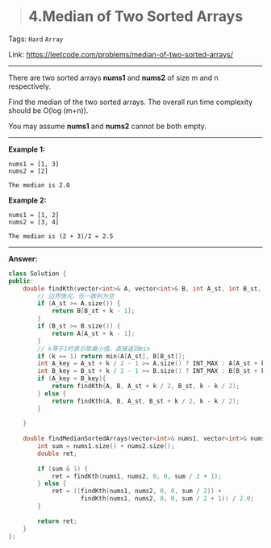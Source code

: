 > # 4.Median of Two Sorted Arrays

Tags: `Hard` `Array`

Link: https://leetcode.com/problems/median-of-two-sorted-arrays/

---

There are two sorted arrays **nums1** and **nums2** of size m and n respectively.

Find the median of the two sorted arrays. The overall run time complexity should be O(log (m+n)).

You may assume **nums1** and **nums2** cannot be both empty.

---

**Example 1:**

```
nums1 = [1, 3]
nums2 = [2]

The median is 2.0
```

**Example 2:**

```
nums1 = [1, 2]
nums2 = [3, 4]

The median is (2 + 3)/2 = 2.5
```

---

**Answer:**

```c++
class Solution {
public:
    double findKth(vector<int>& A, vector<int>& B, int A_st, int B_st, int k) {
        // 边界情况，任一数列为空
        if (A_st >= A.size()) {
            return B[B_st + k - 1];
        }
        if (B_st >= B.size()) {
            return A[A_st + k - 1];
        }
        // k等于1时表示取最小值，直接返回min
        if (k == 1) return min(A[A_st], B[B_st]);
        int A_key = A_st + k / 2 - 1 >= A.size() ? INT_MAX : A[A_st + k / 2 - 1];
        int B_key = B_st + k / 2 - 1 >= B.size() ? INT_MAX : B[B_st + k / 2 - 1];
        if (A_key < B_key){
            return findKth(A, B, A_st + k / 2, B_st, k - k / 2);
        } else {
            return findKth(A, B, A_st, B_st + k / 2, k - k / 2);
        }
        
    }
    
    double findMedianSortedArrays(vector<int>& nums1, vector<int>& nums2) {
        int sum = nums1.size() + nums2.size();
        double ret;
        
        if (sum & 1) {
            ret = findKth(nums1, nums2, 0, 0, sum / 2 + 1);
        } else {
            ret = ((findKth(nums1, nums2, 0, 0, sum / 2)) +
                    findKth(nums1, nums2, 0, 0, sum / 2 + 1)) / 2.0;
        }
        
        return ret;
    }
};
```

